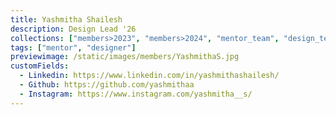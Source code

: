 ```yaml
---
title: Yashmitha Shailesh
description: Design Lead '26
collections: ["members>2023", "members>2024", "mentor_team", "design_team", "core>2026"]
tags: ["mentor", "designer"]
previewimage: /static/images/members/YashmithaS.jpg
customFields:
  - Linkedin: https://www.linkedin.com/in/yashmithashailesh/
  - Github: https://github.com/yashmithaa
  - Instagram: https://www.instagram.com/yashmitha__s/
---
```

